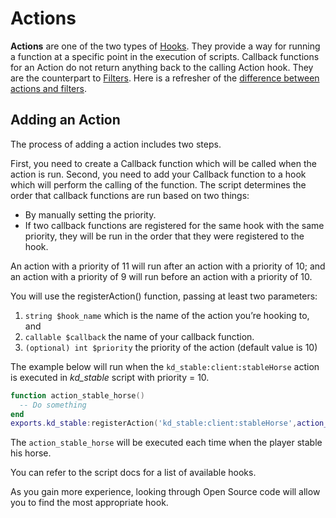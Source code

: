 # Actions

**Actions** are one of the two types of [Hooks](hooks). They provide a way for running a function at a specific point in the execution of scripts. Callback functions for an Action do not return anything back to the calling Action hook. They are the counterpart to [Filters](filters). Here is a refresher of the [difference between actions and filters](hooks#actions-vs-filters).

## Adding an Action
The process of adding a action includes two steps.

First, you need to create a Callback function which will be called when the action is run. Second, you need to add your Callback function to a hook which will perform the calling of the function.
The script determines the order that callback functions are run based on two things:
* By manually setting the priority.
* If two callback functions are registered for the same hook with the same priority, they will be run in the order that they were registered to the hook.

An action with a priority of 11 will run after an action with a priority of 10; and an action with a priority of 9 will run before an action with a priority of 10.

You will use the registerAction() function, passing at least two parameters:

1. `string $hook_name` which is the name of the action you’re hooking to, and
2. `callable $callback` the name of your callback function.
3. `(optional) int $priority` the priority of the action  (default value is 10)

The example below will run when the `kd_stable:client:stableHorse` action is executed in *kd_stable* script with priority = 10.

```lua
function action_stable_horse()
  -- Do something
end
exports.kd_stable:registerAction('kd_stable:client:stableHorse',action_stable_horse,10)
```
The `action_stable_horse` will be executed each time when the player stable his horse.

You can refer to the script docs for a list of available hooks.

As you gain more experience, looking through Open Source code will allow you to find the most appropriate hook.

